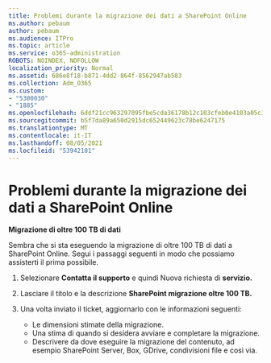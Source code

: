 ```yaml
---
title: Problemi durante la migrazione dei dati a SharePoint Online
ms.author: pebaum
author: pebaum
ms.audience: ITPro
ms.topic: article
ms.service: o365-administration
ROBOTS: NOINDEX, NOFOLLOW
localization_priority: Normal
ms.assetid: 686e8f18-b871-4dd2-864f-8562947ab583
ms.collection: Adm_O365
ms.custom:
- "5300030"
- "1885"
ms.openlocfilehash: 6ddf21cc963297095fbe5cda36178b12c103cfeb0e4103a05c39f23ee634f158
ms.sourcegitcommit: b5f7da89a650d2915dc652449623c78be6247175
ms.translationtype: MT
ms.contentlocale: it-IT
ms.lasthandoff: 08/05/2021
ms.locfileid: "53942101"
---
```

# <a name="issues-while-migrating-data-to-sharepoint-online"></a>Problemi durante la migrazione dei dati a SharePoint Online

**Migrazione di oltre 100 TB di dati**

Sembra che si sta eseguendo la migrazione di oltre 100 TB di dati a SharePoint Online. Segui i passaggi seguenti in modo che possiamo assisterti il prima possibile. 

1. Selezionare **Contatta il supporto** e quindi Nuova richiesta di **servizio.** 
2. Lasciare il titolo e la descrizione **SharePoint migrazione oltre 100 TB.**
3. Una volta inviato il ticket, aggiornarlo con le informazioni seguenti: 

    - Le dimensioni stimate della migrazione.
    - Una stima di quando si desidera avviare e completare la migrazione.
    - Descrivere da dove eseguire la migrazione del contenuto, ad esempio SharePoint Server, Box, GDrive, condivisioni file e così via.
